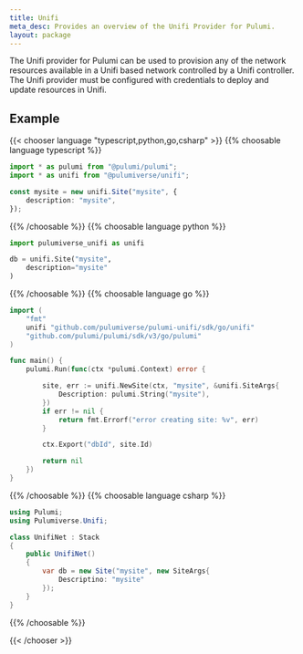 ```yaml
---
title: Unifi
meta_desc: Provides an overview of the Unifi Provider for Pulumi.
layout: package
---
```


The Unifi provider for Pulumi can be used to provision any of the network resources available in a Unifi based network controlled by a Unifi controller.
The Unifi provider must be configured with credentials to deploy and update resources in Unifi.

## Example

{{< chooser language "typescript,python,go,csharp" >}}
{{% choosable language typescript %}}

```typescript
import * as pulumi from "@pulumi/pulumi";
import * as unifi from "@pulumiverse/unifi";

const mysite = new unifi.Site("mysite", {
    description: "mysite",
});
```
 
{{% /choosable %}}
{{% choosable language python %}}

```python
import pulumiverse_unifi as unifi

db = unifi.Site("mysite",
    description="mysite"
)
```

{{% /choosable %}}
{{% choosable language go %}}

```go
import (
	"fmt"
	unifi "github.com/pulumiverse/pulumi-unifi/sdk/go/unifi"
	"github.com/pulumi/pulumi/sdk/v3/go/pulumi"
)

func main() {
	pulumi.Run(func(ctx *pulumi.Context) error {

		site, err := unifi.NewSite(ctx, "mysite", &unifi.SiteArgs{
            Description: pulumi.String("mysite"),
		})
		if err != nil {
			return fmt.Errorf("error creating site: %v", err)
		}

		ctx.Export("dbId", site.Id)

		return nil
	})
}
```

{{% /choosable %}}
{{% choosable language csharp %}}

```csharp
using Pulumi;
using Pulumiverse.Unifi;

class UnifiNet : Stack
{
    public UnifiNet()
    {
        var db = new Site("mysite", new SiteArgs{
            Descriptino: "mysite"
        });
    }
}
```

{{% /choosable %}}

{{< /chooser >}}
